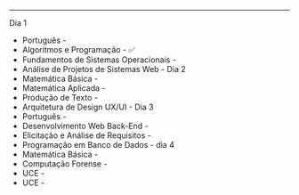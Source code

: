 ___
Dia 1 
- Português - 
- Algoritmos e Programação - ✅
- Fundamentos de Sistemas Operacionais - 
- Análise de Projetos de Sistemas Web - 
Dia 2 
- Matemática Básica -
- Matemática Aplicada -
- Produção de Texto -
- Arquitetura  de Design UX/UI -
Dia 3
- Português -
- Desenvolvimento Web Back-End -
- Elicitação e Análise de Requisitos -
- Programação em Banco de Dados -
dia 4
- Matemática Básica -
- Computação Forense -
- UCE -
- UCE  -